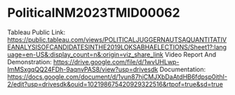 # PoliticalNM2023TMID00062
Tableau Public Link: https://public.tableau.com/views/POLITICALJUGGERNAUTSAQUANTITATIVEANALYSISOFCANDIDATESINTHE2019LOKSABHAELECTIONS/Sheet1?:language=en-US&:display_count=n&:origin=viz_share_link
Video Report And Demonstration:  https://drive.google.com/file/d/1wvUHLwp-ImMSxgqQQ24FDh-9aqnvPAS8/view?usp=drivesdk
Documentation: https://docs.google.com/document/d/1vun87hjCMJXbDaAtdHB6fdpsp0ithI-2/edit?usp=drivesdk&ouid=102198675420929322516&rtpof=true&sd=true

